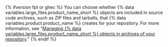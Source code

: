 {% ifversion fpt or ghec %}
You can choose whether {% data variables.large_files.product_name_short %} objects are included in source code archives, such as ZIP files and tarballs, that {% data variables.product.product_name %} creates for your repository. For more information, see "[Managing {% data variables.large_files.product_name_short %} objects in archives of your repository](/github/administering-a-repository/managing-git-lfs-objects-in-archives-of-your-repository)."
{% endif %}
